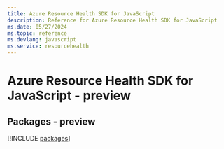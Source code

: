 ```yaml
---
title: Azure Resource Health SDK for JavaScript
description: Reference for Azure Resource Health SDK for JavaScript
ms.date: 05/27/2024
ms.topic: reference
ms.devlang: javascript
ms.service: resourcehealth
---
```

# Azure Resource Health SDK for JavaScript - preview
## Packages - preview
[!INCLUDE [packages](resource-health-index.md)]